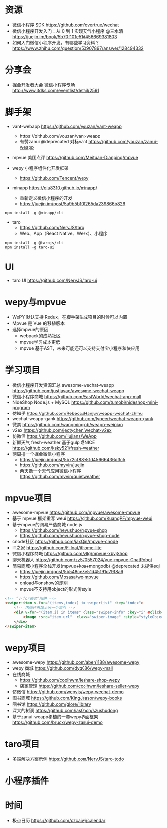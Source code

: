 # 资源

- 微信小程序 SDK <https://github.com/overtrue/wechat>
- 微信小程序开发入门：从 0 到 1 实现天气小程序 @三水清 https://juejin.im/book/5b70f101e51d456669381803
- 如何入门微信小程序开发，有哪些学习资料？ https://www.zhihu.com/question/50907897/answer/128494332

# 分享会

- 掘金开发者大会 微信小程序专场 http://www.itdks.com/eventlist/detail/2591

# 脚手架

- vant-webapp https://github.com/youzan/vant-weapp 
  - https://github.com/youzan/vant-weapp
  - 有赞zanui @deprecated 对标vant <https://github.com/youzan/zanui-weapp>
- mpvue 美团点评 <https://github.com/Meituan-Dianping/mpvue>
- wepy 小程序组件化开发框架  
  - https://github.com/Tencent/wepy

- minapp <https://qiu8310.github.io/minapp/>

  - 重新定义微信小程序的开发
  - <https://juejin.im/post/5a9b5b10f265da239866b826>

```
npm install -g @minapp/cli
```

- taro
  - https://github.com/NervJS/taro
  - Web、App（React Native、Weex）、小程序


```
npm install -g @tarojs/cli
npm install -g taro-ui
```

# UI

- taro UI https://github.com/NervJS/taro-ui

# wepy与mpvue

- WePY 默认支持 Redux，在脚手架生成项目的时候可以内置
- Mpvue 是 Vue 的移植版本
- 选择mpvue的原因
  - webpack的成熟社区
  - mpvue学习成本更低
  - mpvue 基于AST，未来可能还可以支持支付宝小程序和快应用

# 学习项目

- 微信小程序开发资源汇总 awesome-wechat-weapp https://github.com/justjavac/awesome-wechat-weapp
- 微信小程序商城 https://github.com/EastWorld/wechat-app-mall
- NideShop Node.js + MySQL https://github.com/tumobi/nideshop-mini-program
- 仿知乎 https://github.com/RebeccaHanjw/weapp-wechat-zhihu
- wechat-weapp-gank https://github.com/lypeer/wechat-weapp-gank
- 微票 https://github.com/wangmingjob/weapp-weipiao
- v2ex https://github.com/jectychen/wechat-v2ex
- 仿微信 https://github.com/liujians/WeApp
- 新鲜天气 fresh-weather 基于gulp @NICE https://github.com/ksky521/fresh-weather
- 两周撸一个掘金微信小程序
  - https://juejin.im/post/5b72cf88e51d45666436d3c5 
  - https://github.com/myvin/juejin
  - 两天撸一个天气应用微信小程序 https://github.com/myvin/quietweather

# mpvue项目

- awesome-mpvue https://github.com/mpvue/awesome-mpvue
- 基于 mpvue 框架重写 weui https://github.com/KuangPF/mpvue-weui
- 基于mpvue的网易严选商城 node.js
  - https://github.com/heyushuo/mpvue-shop
  - https://github.com/heyushuo/mpvue-shop-node
- cnode社区 https://github.com/jaxQin/mpvue-cnode 
- IT之家 https://github.com/F-loat/ithome-lite 
- 微信小程序商城 https://github.com/yllg/mpvue-xbyjShop
- 聊天机器人 https://github.com/zz570557024/vue-mpvue-ChatRobot
- 简易商城小程序全栈开发(mpvue+koa+mongodb) @deprecated 未提供sql
  - https://juejin.im/post/5b548ce8e51d45191d79f8a6 
  - https://github.com/Mosasa/wx-mpvue
  - onload与onshow的却别
  - mpvue不支持用object的形式传style
    
```html
<!-- “v-for嵌套”陷阱 -->
<swiper-item v-for="(items,index) in swiperList" :key="index">
    <!-- 内循环再加上另一个索引 -->
    <div v-for="(item,i) in items" class="swiper-info" :key="i" @click="choose" >
        <image :src="item.url"  class="swiper-image" :style="styleObject"/>
    </div>
</swiper-item>
```

# wepy项目

- awesome-wepy https://github.com/aben1188/awesome-wepy
- wepy 商城 https://github.com/dyq086/wepy-mall
- 在线商城 
  - https://github.com/coolhwm/leshare-shop-wepy
  - 店家管理 https://github.com/coolhwm/leshare-seller-wepy
- 仿微信 https://github.com/wepyjs/wepy-wechat-demo
- 图书商城 https://github.com/KingJeason/wepy-books
- 图书馆 https://github.com/glore/library
- 深大的树洞 https://github.com/jas0ncn/szushudong
- 基于zanui-weapp移植的一套wepy界面框架 https://github.com/brucx/wepy-zanui-demo

# taro项目

- 多端解决方案示例 https://github.com/NervJS/taro-todo

# 小程序插件


# 时间

- 极点日历 https://github.com/czcaiwj/calendar